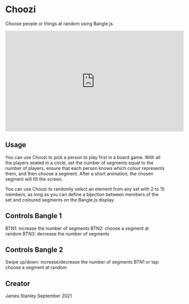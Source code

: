 # Choozi

Choose people or things at random using Bangle.js.

<iframe width="560" height="315" src="https://www.youtube.com/embed/4cqOLNM5ei8" frameborder="0" allow="accelerometer; autoplay; encrypted-media; gyroscope; picture-in-picture" allowfullscreen></iframe>

## Usage

You can use Choozi to pick a person to play first in a board game. With all
the players seated in a circle, set the number of segments equal to the number
of players, ensure that each person knows which colour represents them, and then
choose a segment. After a short animation, the chosen segment will fill the screen.

You can use Choozi to randomly select an element from any set with 2 to 15 members,
as long as you can define a bijection between members of the set and coloured
segments on the Bangle.js display.

## Controls Bangle 1

BTN1: increase the number of segments
BTN2: choose a segment at random
BTN3: decrease the number of segments

## Controls Bangle 2

Swipe up/down: increase/decrease the number of segments
BTN1 or tap: choose a segment at random

## Creator

James Stanley
September 2021
